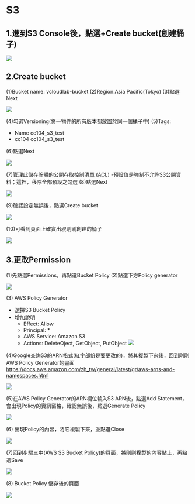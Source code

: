 # S3

## 1.進到S3 Console後，點選+Create bucket(創建桶子)
![](https://d2mxuefqeaa7sj.cloudfront.net/s_CF056E35B54101733906EB8D89D2F9B899D4134D6DB5B4F08E57A7E5EE9FCB84_1548693618861_2.jpg)

## 2.Create bucket

(1)Bucket name: vcloudlab-bucket
(2)Region:Asia Pacific(Tokyo)
(3)點選Next

![](https://d2mxuefqeaa7sj.cloudfront.net/s_CF056E35B54101733906EB8D89D2F9B899D4134D6DB5B4F08E57A7E5EE9FCB84_1548680828487_21.jpg)


(4)勾選Versioning(將一物件的所有版本都放置於同一個桶子中)
(5)Tags:

- Name    cc104_s3_test
- cc104    cc104_s3_test

(6)點選Next

![](https://d2mxuefqeaa7sj.cloudfront.net/s_CF056E35B54101733906EB8D89D2F9B899D4134D6DB5B4F08E57A7E5EE9FCB84_1548693916270_3.jpg)


(7)管理此儲存貯體的公開存取控制清單 (ACL) -預設值是強制不允許S3公開資料；這裡，移除全部預設之勾選
(8)點選Next

![](https://d2mxuefqeaa7sj.cloudfront.net/s_CF056E35B54101733906EB8D89D2F9B899D4134D6DB5B4F08E57A7E5EE9FCB84_1548681181916_S3.jpg)


(9)確認設定無誤後，點選Create bucket

![](https://d2mxuefqeaa7sj.cloudfront.net/s_CF056E35B54101733906EB8D89D2F9B899D4134D6DB5B4F08E57A7E5EE9FCB84_1548681264656_111.jpg)


(10)可看到頁面上確實出現剛剛創建的桶子

![](https://d2mxuefqeaa7sj.cloudfront.net/s_CF056E35B54101733906EB8D89D2F9B899D4134D6DB5B4F08E57A7E5EE9FCB84_1548681458163_222.jpg)

## 3.更改Permission

(1)先點選Permissions，再點選Bucket Policy
(2)點選下方Policy generator

![](https://d2mxuefqeaa7sj.cloudfront.net/s_CF056E35B54101733906EB8D89D2F9B899D4134D6DB5B4F08E57A7E5EE9FCB84_1548692099781_333.jpg)


(3) AWS Policy Generator

- 選擇S3 Bucket Policy
- 增加說明
  - Effect: Allow
  - Principal: *
  - AWS Service: Amazon S3
  - Actions: DeleteOject, GetObject, PutObject
![](https://d2mxuefqeaa7sj.cloudfront.net/s_CF056E35B54101733906EB8D89D2F9B899D4134D6DB5B4F08E57A7E5EE9FCB84_1548692110622_444.jpg)


(4)Google查詢S3的ARN格式(紅字部份是要更改的)，將其複製下來後，回到剛剛AWS Policy Generator的畫面
https://docs.aws.amazon.com/zh_tw/general/latest/gr/aws-arns-and-namespaces.html

![](https://d2mxuefqeaa7sj.cloudfront.net/s_CF056E35B54101733906EB8D89D2F9B899D4134D6DB5B4F08E57A7E5EE9FCB84_1548692120514_555.jpg)


(5)在AWS Policy Generator的ARN欄位輸入S3 ARN後，點選Add Statement，會出現Policy的資訊窗格，確認無誤後，點選Generate Policy

![](https://d2mxuefqeaa7sj.cloudfront.net/s_CF056E35B54101733906EB8D89D2F9B899D4134D6DB5B4F08E57A7E5EE9FCB84_1548692131706_666.jpg)


(6) 出現Policy的內容，將它複製下來，並點選Close

![](https://d2mxuefqeaa7sj.cloudfront.net/s_CF056E35B54101733906EB8D89D2F9B899D4134D6DB5B4F08E57A7E5EE9FCB84_1548692138495_777.jpg)


(7)回到步驟三中(AWS S3 Bucket Policy)的頁面，將剛剛複製的內容貼上，再點選Save

![](https://d2mxuefqeaa7sj.cloudfront.net/s_CF056E35B54101733906EB8D89D2F9B899D4134D6DB5B4F08E57A7E5EE9FCB84_1548692148980_888.jpg)


(8) Bucket Policy 儲存後的頁面

![](https://d2mxuefqeaa7sj.cloudfront.net/s_CF056E35B54101733906EB8D89D2F9B899D4134D6DB5B4F08E57A7E5EE9FCB84_1548693278675_1.jpg)


